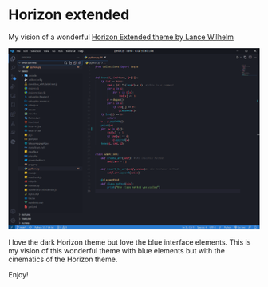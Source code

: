 # Horizon extended
My vision of a wonderful [Horizon Extended theme by Lance Wilhelm](https://marketplace.visualstudio.com/items?itemName=LanceWilhelm.horizon-extended)

![darktheme screenshot](https://github.com/Volodymyr-Storozhuk/horizon-extended/blob/main/darktheme.png)

I love the dark Horizon theme but love the blue interface elements. This is my vision of this wonderful theme with blue elements but with the cinematics of the Horizon theme. 

Enjoy!